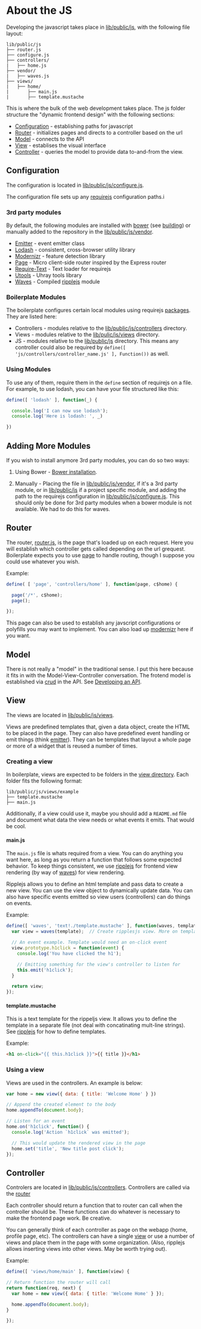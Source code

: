 About the JS
=============


Developing the javascript takes place in [lib/public/js](../lib/public/js), with the following file layout:

```
lib/public/js
├── router.js
├── configure.js
├── controllers/
|   ├── home.js
├── vendor/
|   ├── waves.js
├── views/
|   ├── home/
|       ├── main.js
|       ├── template.mustache
```

This is where the bulk of the web development takes place. The js folder structure the "dynamic frontend design" with the following sections:

* [Configuration](#configuration) - establishing paths for javascript
* [Router](#router) - initializes pages and directs to a controller based on the url
* [Model](#model) - connects to the API
* [View](#view) - establises the visual interface
* [Controller](#controller) - queries the model to provide data to-and-from the view.

## Configuration

The configuration is located in [lib/public/js/configure.js](../lib/public/js/configure.js).

The configuration file sets up any [requirejs](http://requirejs.org) configuration paths.i

### 3rd party modules

By default, the following modules are installed with [bower](http://bower.io) (see [building](building.md#bower-installation)) or manually added to the repository in the [lib/public/js/vendor](../lib/public/js/vendor).

* [Emitter](https://github.com/jhermsmeier/emitter.js) - event emitter class
* [Lodash](http://lodash.com/) - consistent, cross-browser utility library
* [Modernizr](http://modernizr.com/) - feature detection library
* [Page](http://visionmedia.github.io/page.js/) - Micro client-side router inspired by the Express router
* [Require-Text](https://github.com/requirejs/text) - Text loader for requirejs
* [Utools](https://github.com/uhray/utools) - Uhray tools library
* [Waves](https://github.com/ripplejs/waves) - Compiled [ripplejs](https://github.com/ripplejs/ripple) module

### Boilerplate Modules

The boilerplate configures certain local modules using requirejs [packages](http://requirejs.org/docs/api.html#packages). They are listed here:

* Controllers - modules relative to the [lib/public/js/controllers](../lib/public/js/controllers) directory.
* Views - modules relative to the [lib/pulic/js/views](../lib/public/js/views) directory.
* JS - modules relative to the [lib/public/js](../lib/public/js) directory. This means any controller could also be required by `define([ 'js/controllers/controller_name.js' ], Function())` as well.

### Using Modules

To use any of them, require them in the `define` section of requirejs on a file. For example, to use lodash, you can have your file structured like this:

```js
define([ 'lodash' ], function(_) {

  console.log('I can now use lodash');
  console.log('Here is lodash: ', _)

})
```

## Adding More Modules

If you wish to install anymore 3rd party modules, you can do so two ways:

1. Using Bower - [Bower installation](building.md#bower-installation).

2. Manually - Placing the file in [lib/public/js/vendor](../lib/public/js/vendor), if it's a 3rd party module, or in [lib/public/js](../lib/public/js) if a project specific module, and adding the path to the requirejs configuration in [lib/public/js/configure.js](../lib/public/js/configure.js). This should only be done for 3rd party modules when a bower module is not available. We had to do this for waves.

## Router

The router, [router.js](../lib/public/js/router.js), is the page that's loaded up on each request. Here you will establish which controller gets called depending on the url grequest. Boilerplate expects you to use [page](http://visionmedia.github.io/page.js/) to handle routing, though I suppose you could use whatever you wish.

Example:

```js
define( [ 'page', 'controllers/home' ], function(page, c$home) {

  page('/*', c$home);
  page();

});
```

This page can also be used to establish any javscript configurations or polyfills you may want to implement. You can also load up [modernizr](http://modernizr.com/) here if you want.

## Model

There is not really a "model" in the traditional sense. I put this here because it fits in with the Model-View-Controller conversation. The frotend model is established via [crud](https://github.com/uhray/utools.git) in the API. See [Developing an API](api.md).

## View

The views are located in [lib/public/js/views](../lib/public/js/views).

Views are predefined templates that, given a data object, create the HTML to be placed in the page. They can also have predefined event handling or emit things (think [emitter](https://github.com/jhermsmeier/emitter.js)). They can be templates that layout a whole page or more of a widget that is reused a number of times.

### Creating a view

In boilerplate, views are expected to be folders in the [view directory](../lib/public/js/views). Each folder fits the following format:

```
lib/public/js/views/example
├── template.mustache
├── main.js
```

Additionally, if a view could use it, maybe you should add a `README.md` file and document what data the view needs or what events it emits. That would be cool.

#### main.js

The `main.js` file is whats required from a view. You can do anything you want here, as long as you return a function that follows some expected behavior. To keep things consistent, we use [ripplejs](https://github.com/ripplejs/ripple) for frontend view rendering (by way of [waves](https://github.com/ripplejs/waves)) for view rendering.

Ripplejs allows you to define an html template and pass data to create a new view. You can use the view object to dynamically update data. You can also have specific events emitted so view users (controllers) can do things on events.

Example:

```js
define([ 'waves', 'text!./template.mustache' ], function(waves, template) {
  var view = waves(template);  // Create ripplesjs view. More on templates below

  // An event example. Template would need an on-click event
  view.prototype.h1click = function(event) {
    console.log('You have clicked the h1');

    // Emitting something for the view's controller to listen for
    this.emit('h1click');
  }

  return view;
});
```

#### template.mustache

This is a text template for the rippeljs view. It allows you to define the template in a separate file (not deal with concatinating mult-line strings). See [ripplejs](https://github.com/ripplejs/ripple) for how to define templates.

Example:

```html
<h1 on-click="{{ this.h1click }}">{{ title }}</h1>
```

### Using a view

Views are used in the controllers. An example is below:

```js
var home = new view({ data: { title: 'Welcome Home' } })

// Append the created element to the body
home.appendTo(document.body);

// Listen for an event
home.on('h1click', function() {
  console.log('Action `h1click` was emitted');

  // This would update the rendered view in the page
  home.set('title', 'New title post click');
});
```

## Controller

Controlers are located in [lib/public/js/controllers](../lib/public/js/controllers). Controllers are called via the [router](#router)

Each controller should return a function that to router can call when the controller should be. These functions can do whatever is necessary to make the frontend page work. Be creative.

You can generally think of each controller as page on the webapp (home, profile page, etc). The controllers can have a single [view](#view) or use a number of views and place them in the page with some organization. (Also, ripplejs allows inserting views into other views. May be worth trying out).

Example:

```js
define([ 'views/home/main' ], function(view) {

// Return function the router will call
return function(req, next) {
  var home = new view({ data: { title: 'Welcome Home' } });

  home.appendTo(document.body);
}

});
```


